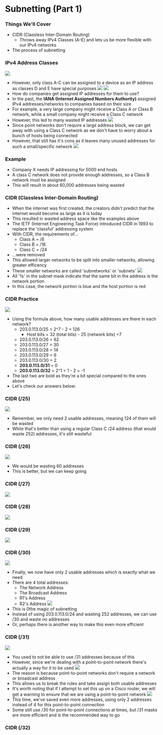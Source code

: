 # Subnetting (Part 1)
### Things We'll Cover
- CIDR (Classless Inter-Domain Routing)
	- Throws away IPv4 Classes (A-E) and lets us be more flexible with our IPv4 networks
- The process of subnetting
### IPv4 Address Classes
![](attachments/Pasted%20image%2020241001194624.png)
- However, only class A-C can be assigned to a device as an IP address as classes D and E have special purposes
![](attachments/Pasted%20image%2020241001194730.png)
![](attachments/Pasted%20image%2020241001194843.png)
- How do companies get assigned IP addresses for them to use?
- In the past, the **IANA (Internet Assigned Numbers Authority)** assigned IPv4 addresses/networks to companies based on their size
- For example, a very large company might receive a Class A or Class B network, while a small company might receive a Class C network
- However, this led to many wasted IP addresses
![](attachments/Pasted%20image%2020241001201654.png)
- Since point networks don't require a large address block, we can get away with using a Class C network as we don't have to worry about a bunch of hosts being connected
- However, that still has it's cons as it leaves many unused addresses for such a small/specific network
![](attachments/Pasted%20image%2020241001202440.png)
### Example
- Company X needs IP addressing for 5000 end hosts
- A class C network does not provide enough addresses, so a Class B network must be assigned
- This will result in about 60,000 addresses being wasted
### CIDR (Classless Inter-Domain Routing)
- When the internet was first created, the creators didn't predict that the internet would become as large as it is today
- This resulted in wasted address space like the examples above
- The IETF (Internet Engineering Task Force) introduced CIDR in 1993 to replace the 'classful' addressing system 
- With CIDR, the requirements of...
	- Class A = /8
	- Class B = /16
	- Class C = /24
- ...were removed
- This allowed larger networks to be split into smaller networks, allowing greater efficency
- These smaller networks are called 'subnetworks' or 'subnets'
![](attachments/Pasted%20image%2020241001204159.png)
- All '1s' in the subnet mask indicate that the same bit in the address is the network portion
- In this case, the network portion is blue and the host portion is red
### CIDR Practice
![](attachments/Pasted%20image%2020241001204454.png)
- Using the formula above, how many usable addresses are there in each network?
	- 203.0.113.0/25 = 2^7 - 2 = 126
		- Host bits = 32 (total bits) - 25 (network bits) =7
	- 203.0.113.0/26 = 62
	- 203.0.113.0/27 = 30
	- 203.0.113.0/28 = 14
	- 203.0.113.0/29 = 6
	- 203.0.113.0/30 = 2
	- **203.0.113.0/31** = 0
	- **203.0.113.0/32** = 2^1 = 1 - 2 = -1
- The last two are bold as they're a bit special compared to the ones above
- Let's check our answers below:
### CIDR (/25)
![](attachments/Pasted%20image%2020241002144343.png)
- Remember, we only need 2 usable addresses, meaning 124 of them will be wasted
- While that's better than using a regular Class C /24 address (that would waste 252) addresses, it's still wasteful
### CIDR (/26)
![](attachments/Pasted%20image%2020241002144952.png)
- We would be wasting 60 addresses
- This is better, but we can keep going
### CIDR (/27)
![](attachments/Pasted%20image%2020241002145053.png)
### CIDR (/28)
![](attachments/Pasted%20image%2020241002145144.png)
### CIDR (/29)
![](attachments/Pasted%20image%2020241002145210.png)
### CIDR (/30)
![](attachments/Pasted%20image%2020241002145222.png)
- Finally, we now have only 2 usable addresses which is exactly what we need
- There are 4 total addresses:
	- The Network Address
	- The Broadcast Address
	- R1's Address
	- R2's Address
![](attachments/Pasted%20image%2020241002145559.png)
- This is 0the magic of subnetting
- Instead of using 203.0.113.0/24 and wasting 252 addresses, we can use /30 and waste no addresses
- Or, perhaps there is another way to make this even more efficient
### CIDR (/31)
![](attachments/Pasted%20image%2020241002145859.png)
- You used to not be able to use /31 addresses because of this
- However, since we're dealing with a point-to-point network there's actually a way for it to be used
![](attachments/Pasted%20image%2020241002151546.png)
- The reason is because point-to-point networks don't require a network or broadcast address
- This allows us to break the rules and take assign both usable addresses
- It's worth noting that if I attempt to set this up on a Cisco router, we will get a warning to ensure that we are using a point-to-point network
![](attachments/Pasted%20image%2020241002151704.png)
- This time, we've saved even more addresses, using only 2 addresses instead of 4 for this point-to-point connection
- Some still use /30 for point-to-point connections at times, but /31 masks are more efficient and is the recommended way to go
### CIDR (/32)